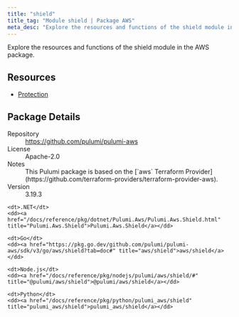 ```yaml
---
title: "shield"
title_tag: "Module shield | Package AWS"
meta_desc: "Explore the resources and functions of the shield module in the AWS package."
---
```


<!-- WARNING: this file was generated by Pulumi Docs Generator. -->
<!-- Do not edit by hand unless you're certain you know what you are doing! -->

Explore the resources and functions of the shield module in the AWS package.

<h2 id="resources">Resources</h2>
<ul class="api">
    <li><a href="protection" title="Protection"><span class="symbol resource"></span>Protection</a></li>
</ul>

<h2 id="package-details">Package Details</h2>
<dl class="package-details">
	<dt>Repository</dt>
	<dd><a href="https://github.com/pulumi/pulumi-aws">https://github.com/pulumi/pulumi-aws</a></dd>
	<dt>License</dt>
	<dd>Apache-2.0</dd>
	<dt>Notes</dt>
	<dd>This Pulumi package is based on the [`aws` Terraform Provider](https://github.com/terraform-providers/terraform-provider-aws).</dd>
	<dt>Version</dt>
	<dd>3.19.3</dd>
</dl>



<dl class="tabular">

    <dt>.NET</dt>
    <dd><a href="/docs/reference/pkg/dotnet/Pulumi.Aws/Pulumi.Aws.Shield.html" title="Pulumi.Aws.Shield">Pulumi.Aws.Shield</a></dd>

    <dt>Go</dt>
    <dd><a href="https://pkg.go.dev/github.com/pulumi/pulumi-aws/sdk/v3/go/aws/shield?tab=doc#" title="aws/shield">aws/shield</a></dd>

    <dt>Node.js</dt>
    <dd><a href="/docs/reference/pkg/nodejs/pulumi/aws/shield/#" title="@pulumi/aws/shield">@pulumi/aws/shield</a></dd>

    <dt>Python</dt>
    <dd><a href="/docs/reference/pkg/python/pulumi_aws/shield" title="pulumi_aws/shield">pulumi_aws/shield</a></dd>

</dl>

